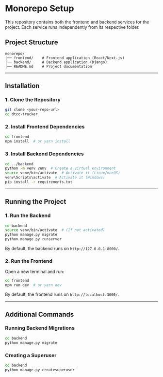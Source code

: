# Monorepo Setup

This repository contains both the frontend and backend services for the project. Each service runs independently from its respective folder.

## Project Structure

```
monorepo/
│── frontend/    # Frontend application (React/Next.js)
│── backend/     # Backend application (Django)
│── README.md    # Project documentation
```

---

## Installation

### 1. Clone the Repository

```bash
git clone <your-repo-url>
cd dtcc-tracker
```

### 2. Install Frontend Dependencies

```bash
cd frontend
npm install  # or yarn install
```

### 3. Install Backend Dependencies

```bash
cd ../backend
python -m venv venv  # Create a virtual environment
source venv/bin/activate  # Activate it (Linux/macOS)
venv\Scripts\activate  # Activate it (Windows)
pip install -r requirements.txt
```

---

## Running the Project

### 1. Run the Backend

```bash
cd backend
source venv/bin/activate  # (If not activated)
python manage.py migrate
python manage.py runserver
```

By default, the backend runs on `http://127.0.0.1:8000/`.

### 2. Run the Frontend

Open a new terminal and run:

```bash
cd frontend
npm run dev  # or yarn dev
```

By default, the frontend runs on `http://localhost:3000/`.

---
## Additional Commands

### Running Backend Migrations

```bash
cd backend
python manage.py migrate
```

### Creating a Superuser

```bash
cd backend
python manage.py createsuperuser
```

